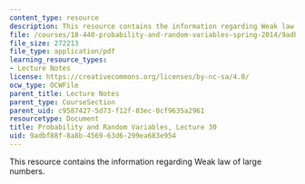 ```yaml
---
content_type: resource
description: This resource contains the information regarding Weak law of large numbers.
file: /courses/18-440-probability-and-random-variables-spring-2014/9adbf88f8a8b456963d6299ea683e954_MIT18_440S14_Lecture30.pdf
file_size: 272213
file_type: application/pdf
learning_resource_types:
- Lecture Notes
license: https://creativecommons.org/licenses/by-nc-sa/4.0/
ocw_type: OCWFile
parent_title: Lecture Notes
parent_type: CourseSection
parent_uid: c9587427-5d73-f12f-83ec-0cf9635a2961
resourcetype: Document
title: Probability and Random Variables, Lecture 30
uid: 9adbf88f-8a8b-4569-63d6-299ea683e954
---
```

This resource contains the information regarding Weak law of large numbers.